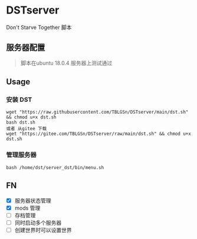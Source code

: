 # DSTserver
Don't Starve Together 脚本
## 服务器配置
> 脚本在ubuntu 18.0.4 服务器上测试通过

## Usage
### 安装 DST

```shell
wget "https://raw.githubusercontent.com/TBLGSn/DSTserver/main/dst.sh" && chmod u+x dst.sh
bash dst.sh
或者 从gitee 下载
wget "https://gitee.com/TBLGSn/DSTserver/raw/main/dst.sh" && chmod u+x dst.sh
```
### 管理服务器
```shell
bash /home/dst/server_dst/bin/menu.sh
```

## FN
- [x] 服务器状态管理
- [x] mods  管理
- [ ] 存档管理
- [ ] 同时启动多个服务器 
- [ ] 创建世界时可以设置世界
